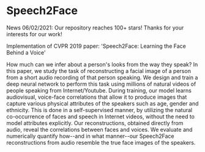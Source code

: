 # Speech2Face

News 06/02/2021: Our repository reaches 100+ stars! Thanks for your interests for our work!

Implementation of CVPR 2019 paper: 'Speech2Face: Learning the Face Behind a Voice'

How much can we infer about a person's looks from the way they speak? In this paper, we study the task of reconstructing a facial image of a person from a short audio recording of that person speaking. We design and train a deep neural network to perform this task using millions of natural videos of people speaking from Internet/Youtube. During training, our model learns audiovisual, voice-face correlations that allow it to produce images that capture various physical attributes of the speakers such as age, gender and ethnicity. This is done in a self-supervised manner, by utilizing the natural co-occurrence of faces and speech in Internet videos, without the need to model attributes explicitly. Our reconstructions, obtained directly from audio, reveal the correlations between faces and voices. We evaluate and numerically quantify how--and in what manner--our Speech2Face reconstructions from audio resemble the true face images of the speakers.
